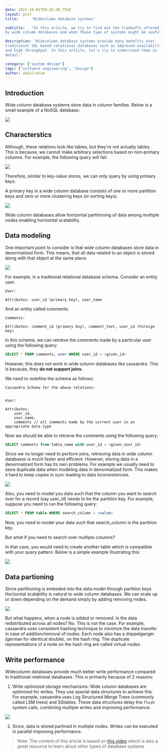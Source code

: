 ```yaml
---
date: 2025-10-01T09:26:49.794Z
layout: post
title:      "Widecolumn database systems"

subtitle:   "In this article, we try to find out the tradeoffs offered
by wide column databases and when these type of systems might be useful"

description: "Widecolumn database systems provide many benefits over
traditional SQL based relational databases such as improved availability
and high throughput. In this article, let's try to understand them in
detail."

category: ["system design"]
tags: ["software engineering", "design"]
author: abdulrahim
---
```



## Introduction

Wide column database systems store data in column families.  Below is a
small example of a NoSQL database:

![](https://i.ibb.co/63Z3pgf/Screenshot-from-2025-10-01-15-02-33.png)


## Characterstics

Although, these relations look like tables, but they're not actually
tables. This is because, we cannot make arbitrary selections based on
non-primary columns. For example, the following query will fail:

![](https://i.ibb.co/0j2HPHCS/Screenshot-from-2025-10-01-15-02-18.png)

Therefore, similar to key-value stores, we can only query by using
primary keys.

A primary key in a wide column database consists of one or more
partition keys and zero or more clustering keys (or sorting keys).

![](https://i.ibb.co/WWdnh1KD/Screenshot-from-2025-10-01-18-52-38.png)

Wide column databases allow horizontal partitioning of data among
multiple nodes enabling horizontal scalability.

## Data modeling

One important point to consider is that wide column databases store data
in denormalized form. This means, that all data related to an object is
stored along with that object at the same place. 

![](https://i.ibb.co/Ngph8qDr/Screenshot-from-2025-10-01-19-07-23.png)

For example, in a traditional relational database schema. Consider an
entity user:

```
User:

Attributes: user_id (primary key), user_name
```

And an entity called comments:

```
Comments:

Attributes: comment_id (primary key), comment_text, user_id (Foreign key)
```

In this scheme, we can retrieve the comments made by a particular user using the
following query:

```sql
SELECT * FROM comments, user WHERE user_id = <given_id>
```

However, this does not work in wide column databases like cassandra.
This is because, they **do not support joins.**

We need to redefine the schema as follows:

```
Cassandra Schema for the above relations:


User:

Attributes:
    user_id,
    user_name,
    comments // all comments made by the current user in an appropriate data type
```

Now we should be able to retrieve the comments using the following
query:

```sql
SELECT comments from table_name with user_id = <given_user_id>
```

Since we no longer need to perform joins, retrieving data in wide column
databases is much faster and efficient.  However, storing data in a
denormalized form has its own problems. For example we  usually need to
store duplicate data when modeling data in denormalized form. This makes
it hard to keep copies in sync leading to data inconsistencies.

![](https://i.ibb.co/MxRjR2k7/Screenshot-from-2025-10-01-19-19-19.png)

Also, you need to model you data such that the column you want to search
over for a record (say user\_id) needs to be the partition key. For
example, suppose you need to run the following query:

```sql
SELECT * FROM table WHERE search_column = <value>
```

Now, you need to model your data such that search\_column is the
partition key.

But what if you need to search over multiple columns?

In that case, you would need to create another table which is campatible
with your query pattern. Below is a simple example illustrating this:

![](https://i.ibb.co/1fJRsgpF/Screenshot-from-2025-10-01-19-26-32.png)

## Data partioning

Since partitioning is embeded into the data model through partition
keys. Horizontal scalability is natural to wide column databases. We can
scale up or down depending on the demand simply by adding removing
nodes.

![](https://i.ibb.co/hJDFT4kH/Screenshot-from-2025-10-01-19-37-19.png)

But what happens, when a node is added or removed. Is the data
redistributed across all nodes? No. This is not the case. For example,
cassandra uses consistent hashing technique to minimize the data
transfer in case of addition/removal of nodes. Each node also has a
doppelganger (german for identical double), on the hash ring. The
duplicate representations of a node on the hash ring are called virtual
nodes.

## Write performance

Widecolumn databases provide much better write performance compared to
traditional relational databases. This is primarily because of 2
reasons:

1. Write optimized storage mechanisms: Wide column databases are
   optimized for writes. They use special data structures to achieve
   this. For example, cassandra uses Log Structured Merge Trees
   (commonly called LSM trees) and SStables. These data structures delay
   the `flush` system calls, combining multiple writes and improving
   performance.

![](https://i.ibb.co/s9cvRjYL/Screenshot-from-2025-10-01-19-51-57.png)

2. Since, data is stored partined in multiple nodes. Writes can be
   executed in parallel improving performance.

> Note: The content of this article is based on [this
> video](https://www.youtube.com/watch?v=9mdadNspP_M&t=707s) which is
> also a great resource to learn about other types of database systems
